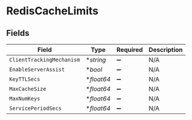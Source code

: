 # RedisCacheLimits


## Fields

| Field                     | Type                      | Required                  | Description               |
| ------------------------- | ------------------------- | ------------------------- | ------------------------- |
| `ClientTrackingMechanism` | **string*                 | :heavy_minus_sign:        | N/A                       |
| `EnableServerAssist`      | **bool*                   | :heavy_minus_sign:        | N/A                       |
| `KeyTTLSecs`              | **float64*                | :heavy_minus_sign:        | N/A                       |
| `MaxCacheSize`            | **float64*                | :heavy_minus_sign:        | N/A                       |
| `MaxNumKeys`              | **float64*                | :heavy_minus_sign:        | N/A                       |
| `ServicePeriodSecs`       | **float64*                | :heavy_minus_sign:        | N/A                       |